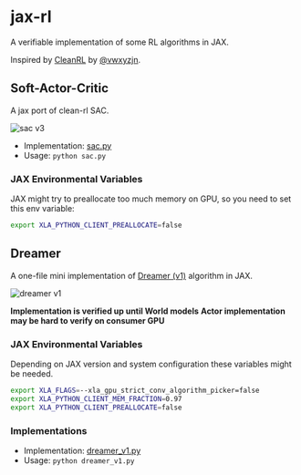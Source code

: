 # jax-rl

A verifiable implementation of some RL algorithms in JAX.

Inspired by [CleanRL](https://github.com/vwxyzjn/cleanrl) by [@vwxyzjn](https://github.com/vwxyzjn).

## Soft-Actor-Critic

A jax port of clean-rl SAC.

![sac v3](https://spinningup.openai.com/en/latest/_images/math/c01f4994ae4aacf299a6b3ceceedfe0a14d4b874.svg)

- Implementation: [sac.py](./sac.py)
- Usage: `python sac.py`

### JAX Environmental Variables

JAX might try to preallocate too much memory on GPU, so you need to set this env variable:

```bash
export XLA_PYTHON_CLIENT_PREALLOCATE=false
```

## Dreamer

A one-file mini implementation of [Dreamer (v1)](https://arxiv.org/pdf/1912.01603.pdf) algorithm in JAX.

![dreamer v1](https://user-images.githubusercontent.com/97428129/220439512-d2ce48cb-09cc-439f-b502-10ac1fba370a.png)

**Implementation is verified up until World models**
**Actor implementation may be hard to verify on consumer GPU**

### JAX Environmental Variables

Depending on JAX version and system configuration these variables might be needed.

```bash
export XLA_FLAGS=--xla_gpu_strict_conv_algorithm_picker=false
export XLA_PYTHON_CLIENT_MEM_FRACTION=0.97
export XLA_PYTHON_CLIENT_PREALLOCATE=false
```

### Implementations

- Implementation: [dreamer_v1.py](./sac.py)
- Usage: `python dreamer_v1.py`
